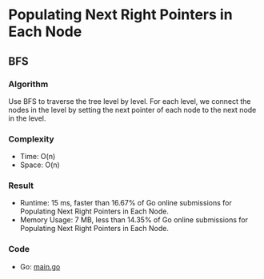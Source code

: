 # Populating Next Right Pointers in Each Node



## BFS



### Algorithm

Use BFS to traverse the tree level by level. 
For each level, we connect the nodes in the level by setting the next pointer of each node to the next node in the level.


### Complexity

- Time: O(n)
- Space: O(n)


### Result

- Runtime: 15 ms, faster than 16.67% of Go online submissions for Populating Next Right Pointers in Each Node.
- Memory Usage: 7 MB, less than 14.35% of Go online submissions for Populating Next Right Pointers in Each Node.


### Code

- Go: [main.go](#maingo)